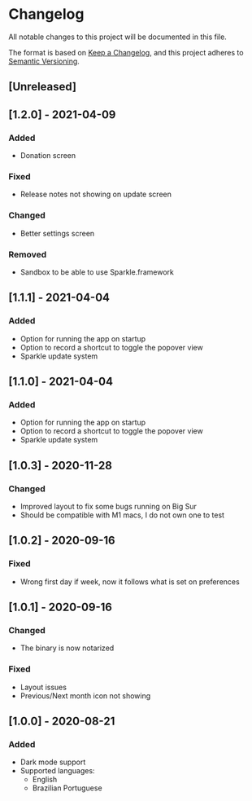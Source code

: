 # Changelog
All notable changes to this project will be documented in this file.

The format is based on [Keep a Changelog](https://keepachangelog.com/en/1.0.0/), and this project adheres to [Semantic Versioning](https://semver.org/spec/v2.0.0.html).

## [Unreleased]


## [1.2.0] - 2021-04-09

### Added 
- Donation screen

### Fixed
- Release notes not showing on update screen

### Changed
- Better settings screen

### Removed
- Sandbox to be able to use Sparkle.framework 

## [1.1.1] - 2021-04-04

### Added
- Option for running the app on startup
- Option to record a shortcut to toggle the popover view
- Sparkle update system

## [1.1.0] - 2021-04-04

### Added
- Option for running the app on startup
- Option to record a shortcut to toggle the popover view
- Sparkle update system

## [1.0.3] - 2020-11-28

### Changed
- Improved layout to fix some bugs running on Big Sur
- Should be compatible with M1 macs, I do not own one to test

## [1.0.2] - 2020-09-16

### Fixed
- Wrong first day if week, now it follows what is set on preferences

## [1.0.1] - 2020-09-16

### Changed
- The binary is now notarized

### Fixed
- Layout issues
- Previous/Next month icon not showing

## [1.0.0] - 2020-08-21

### Added
- Dark mode support
- Supported languages:
    - English
    - Brazilian Portuguese

<!-- END -->